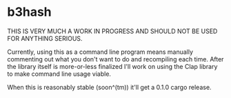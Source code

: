 # b3hash
THIS IS VERY MUCH A WORK IN PROGRESS AND SHOULD NOT BE USED FOR
ANYTHING SERIOUS.

Currently, using this as a command line program means manually
commenting out what you don't want to do and recompiling each time.
After the library itself is more-or-less finalized I'll work on
using the Clap library to make command line usage viable.

When this is reasonably stable (soon^(tm)) it'll get a 0.1.0 cargo release.
